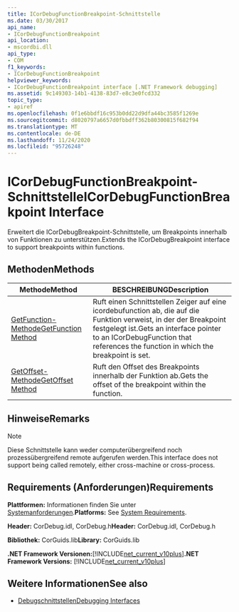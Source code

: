 ```yaml
---
title: ICorDebugFunctionBreakpoint-Schnittstelle
ms.date: 03/30/2017
api_name:
- ICorDebugFunctionBreakpoint
api_location:
- mscordbi.dll
api_type:
- COM
f1_keywords:
- ICorDebugFunctionBreakpoint
helpviewer_keywords:
- ICorDebugFunctionBreakpoint interface [.NET Framework debugging]
ms.assetid: 9c149303-14b1-4138-83d7-e8c3e0fcd332
topic_type:
- apiref
ms.openlocfilehash: 0f1e6bbdf16c953b0dd22d9dfa44bc3585f1269e
ms.sourcegitcommit: d8020797a6657d0fbbdff362b80300815f682f94
ms.translationtype: MT
ms.contentlocale: de-DE
ms.lasthandoff: 11/24/2020
ms.locfileid: "95726248"
---
```

# <a name="icordebugfunctionbreakpoint-interface"></a><span data-ttu-id="b826f-102">ICorDebugFunctionBreakpoint-Schnittstelle</span><span class="sxs-lookup"><span data-stu-id="b826f-102">ICorDebugFunctionBreakpoint Interface</span></span>

<span data-ttu-id="b826f-103">Erweitert die ICorDebugBreakpoint-Schnittstelle, um Breakpoints innerhalb von Funktionen zu unterstützen.</span><span class="sxs-lookup"><span data-stu-id="b826f-103">Extends the ICorDebugBreakpoint interface to support breakpoints within functions.</span></span>  
  
## <a name="methods"></a><span data-ttu-id="b826f-104">Methoden</span><span class="sxs-lookup"><span data-stu-id="b826f-104">Methods</span></span>  
  
|<span data-ttu-id="b826f-105">Methode</span><span class="sxs-lookup"><span data-stu-id="b826f-105">Method</span></span>|<span data-ttu-id="b826f-106">BESCHREIBUNG</span><span class="sxs-lookup"><span data-stu-id="b826f-106">Description</span></span>|  
|------------|-----------------|  
|[<span data-ttu-id="b826f-107">GetFunction-Methode</span><span class="sxs-lookup"><span data-stu-id="b826f-107">GetFunction Method</span></span>](icordebugfunctionbreakpoint-getfunction-method.md)|<span data-ttu-id="b826f-108">Ruft einen Schnittstellen Zeiger auf eine icordebufunction ab, die auf die Funktion verweist, in der der Breakpoint festgelegt ist.</span><span class="sxs-lookup"><span data-stu-id="b826f-108">Gets an interface pointer to an ICorDebugFunction that references the function in which the breakpoint is set.</span></span>|  
|[<span data-ttu-id="b826f-109">GetOffset-Methode</span><span class="sxs-lookup"><span data-stu-id="b826f-109">GetOffset Method</span></span>](icordebugfunctionbreakpoint-getoffset-method.md)|<span data-ttu-id="b826f-110">Ruft den Offset des Breakpoints innerhalb der Funktion ab.</span><span class="sxs-lookup"><span data-stu-id="b826f-110">Gets the offset of the breakpoint within the function.</span></span>|  
  
## <a name="remarks"></a><span data-ttu-id="b826f-111">Hinweise</span><span class="sxs-lookup"><span data-stu-id="b826f-111">Remarks</span></span>  
  
> [!NOTE]
> <span data-ttu-id="b826f-112">Diese Schnittstelle kann weder computerübergreifend noch prozessübergreifend remote aufgerufen werden.</span><span class="sxs-lookup"><span data-stu-id="b826f-112">This interface does not support being called remotely, either cross-machine or cross-process.</span></span>  
  
## <a name="requirements"></a><span data-ttu-id="b826f-113">Requirements (Anforderungen)</span><span class="sxs-lookup"><span data-stu-id="b826f-113">Requirements</span></span>  

 <span data-ttu-id="b826f-114">**Plattformen:** Informationen finden Sie unter [Systemanforderungen](../../get-started/system-requirements.md).</span><span class="sxs-lookup"><span data-stu-id="b826f-114">**Platforms:** See [System Requirements](../../get-started/system-requirements.md).</span></span>  
  
 <span data-ttu-id="b826f-115">**Header:** CorDebug.idl, CorDebug.h</span><span class="sxs-lookup"><span data-stu-id="b826f-115">**Header:** CorDebug.idl, CorDebug.h</span></span>  
  
 <span data-ttu-id="b826f-116">**Bibliothek:** CorGuids.lib</span><span class="sxs-lookup"><span data-stu-id="b826f-116">**Library:** CorGuids.lib</span></span>  
  
 <span data-ttu-id="b826f-117">**.NET Framework Versionen:**[!INCLUDE[net_current_v10plus](../../../../includes/net-current-v10plus-md.md)]</span><span class="sxs-lookup"><span data-stu-id="b826f-117">**.NET Framework Versions:** [!INCLUDE[net_current_v10plus](../../../../includes/net-current-v10plus-md.md)]</span></span>  
  
## <a name="see-also"></a><span data-ttu-id="b826f-118">Weitere Informationen</span><span class="sxs-lookup"><span data-stu-id="b826f-118">See also</span></span>

- [<span data-ttu-id="b826f-119">Debugschnittstellen</span><span class="sxs-lookup"><span data-stu-id="b826f-119">Debugging Interfaces</span></span>](debugging-interfaces.md)
